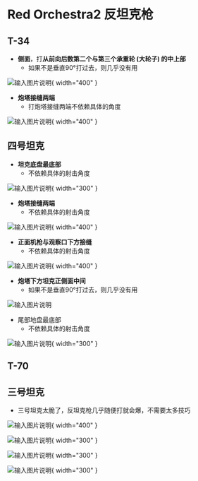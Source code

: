 # Red Orchestra2 反坦克枪

## T-34

* **侧面**，打**从前向后数第二个与第三个承重轮 (大轮子) 的中上部**
	* 如果不是垂直90°打过去，则几乎没有用

![输入图片说明](https://github.com/ymma98/picx-images-hosting/raw/master/20241217/image.32i0tbognl.webp){ width="400" }


* **炮塔接缝两端**
	* 打炮塔接缝两端不依赖具体的角度

![输入图片说明](https://github.com/ymma98/picx-images-hosting/raw/master/20241217/image.41y46hze0v.webp){ width="400" }


## 四号坦克

* **坦克底盘最底部**
	* 不依赖具体的射击角度

![输入图片说明](https://github.com/ymma98/picx-images-hosting/raw/master/20241217/image.86tpim55ab.webp){ width="300" }


* **炮塔接缝两端**
	* 不依赖具体的射击角度

![输入图片说明](https://github.com/ymma98/picx-images-hosting/raw/master/20241217/image.8l059hh4tb.webp){ width="400" }

* **正面机枪与观察口下方接缝**
	* 不依赖具体的射击角度

![输入图片说明](https://github.com/ymma98/picx-images-hosting/raw/master/20241217/image.1lbvrleb5n.webp){ width="400" }


* **炮塔下方坦克正侧面中间**
	* 如果不是垂直90°打过去，则几乎没有用

![输入图片说明](https://github.com/ymma98/picx-images-hosting/raw/master/20241217/image.4uazo8xyk0.webp)


* 尾部地盘最底部
	* 不依赖具体的射击角度

![输入图片说明](https://github.com/ymma98/picx-images-hosting/raw/master/20241217/image.7lk1wbi1df.webp){ width="300" }


## T-70




## 三号坦克

* 三号坦克太脆了，反坦克枪几乎随便打就会爆，不需要太多技巧

![输入图片说明](https://github.com/ymma98/picx-images-hosting/raw/master/20241217/image.pfec5kk1j.webp){ width="400" }

![输入图片说明](https://github.com/ymma98/picx-images-hosting/raw/master/20241217/image.2a55bmdrae.webp){ width="300" }


![输入图片说明](https://github.com/ymma98/picx-images-hosting/raw/master/20241217/image.45qpulk5y.webp){ width="300" }

![输入图片说明](https://github.com/ymma98/picx-images-hosting/raw/master/20241217/image.1e8nw62bhv.webp){ width="300" }





<!--stackedit_data:
eyJoaXN0b3J5IjpbMjU0NTk0OTYzXX0=
-->